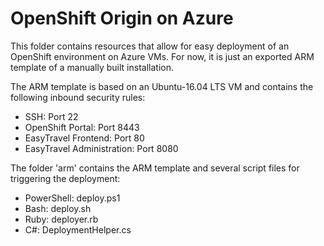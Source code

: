 OpenShift Origin on Azure
=

This folder contains resources that allow for easy deployment of an OpenShift environment on Azure VMs.
For now, it is just an exported ARM template of a manually built installation.

The ARM template is based on an Ubuntu-16.04 LTS VM and contains the following inbound security rules:
* SSH: Port 22
* OpenShift Portal: Port 8443
* EasyTravel Frontend: Port 80
* EasyTravel Administration: Port 8080

The folder 'arm' contains the ARM template and several script files for triggering the deployment:
* PowerShell: deploy.ps1
* Bash: deploy.sh
* Ruby: deployer.rb
* C#: DeploymentHelper.cs

